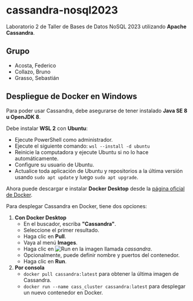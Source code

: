 # cassandra-nosql2023
Laboratorio 2 de Taller de Bases de Datos NoSQL 2023 utilizando **Apache Cassandra**.


Grupo
-----
- Acosta, Federico
- Collazo, Bruno
- Grasso, Sebastián


Despliegue de Docker en Windows
-------------------------------
Para poder usar Cassandra, debe asegurarse de tener instalado **Java SE 8 u OpenJDK 8**.

Debe instalar **WSL 2** con **Ubuntu**:
- Ejecute PowerShell como administrador.
- Ejecute el siguiente comando: `wsl --install -d ubuntu`
- Reinicie la computadora y ejecute Ubuntu si no lo hace automáticamente.
- Configure su usuario de Ubuntu.
- Actualice toda aplicación de Ubuntu y repositorios a la última versión usando `sudo apt update` y luego `sudo apt upgrade`.

Ahora puede descargar e instalar **Docker Desktop** desde la [página oficial de Docker](https://www.docker.com/products/docker-desktop/).

Para desplegar Cassandra en Docker, tiene dos opciones:
1. **Con Docker Desktop**
    - En el buscador, escriba **"Cassandra"**.
    - Seleccione el primer resultado.
    - Haga clic en **Pull**.
    - Vaya al menú **Images**.
    - Haga clic en ![Run](https://github.com/wrno/cassandra-nosql2023/assets/102438410/16b60595-f383-4068-9770-8d78952d4774 "Run")
 en la imagen llamada *cassandra*.
    - Opcionalmente, puede definir nombre y puertos del contenedor.
    - Haga clic en **Run**.
2. **Por consola**
    - `docker pull cassandra:latest` para obtener la última imagen de Cassandra.
    - `docker run --name cass_cluster cassandra:latest` para desplegar un nuevo contenedor en Docker.
